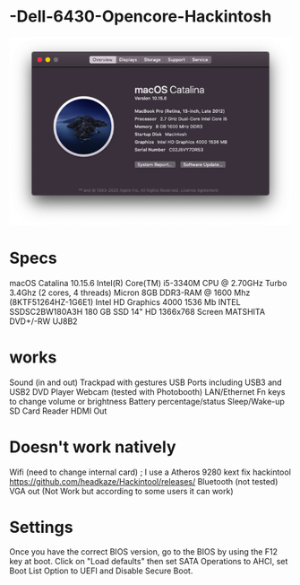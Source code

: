 # -Dell-6430-Opencore-Hackintosh


![alt text](https://github.com/Arewatechnology/-Dell-6430-Opencore-Hackintosh/raw/master/Screenshot%202020-09-27%20at%2011.37.48.png?raw=true)



# Specs
macOS Catalina 10.15.6
Intel(R) Core(TM) i5-3340M CPU @ 2.70GHz Turbo 3.4Ghz (2 cores, 4 threads)
Micron 8GB DDR3-RAM @ 1600 Mhz (8KTF51264HZ-1G6E1)
Intel HD Graphics 4000 1536 Mb
INTEL SSDSC2BW180A3H 180 GB SSD 
14" HD 1366x768 Screen
MATSHITA DVD+/-RW UJ8B2




# works
Sound (in and out)
Trackpad with gestures
USB Ports including USB3 and USB2
DVD Player
Webcam (tested with Photobooth)
LAN/Ethernet
Fn keys to change volume or brightness
Battery percentage/status
Sleep/Wake-up
SD Card Reader
HDMI Out


# Doesn't work natively

Wifi (need to change internal card) ; I use a Atheros 9280 kext fix hackintool https://github.com/headkaze/Hackintool/releases/
Bluetooth (not tested)
VGA out (Not Work but according to some users it can work)



# Settings
Once you have the correct BIOS version, go to the BIOS by using the F12 key at boot. Click on "Load defaults" then set SATA Operations to AHCI, set Boot List Option to UEFI and Disable Secure Boot.

